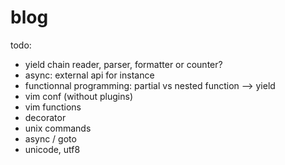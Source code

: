 # blog

todo:

- yield chain reader, parser, formatter or counter?
- async: external api for instance
- functionnal programming: partial vs nested function --> yield
- vim conf (without plugins)
- vim functions
- decorator
- unix commands
- async / goto
- unicode, utf8
